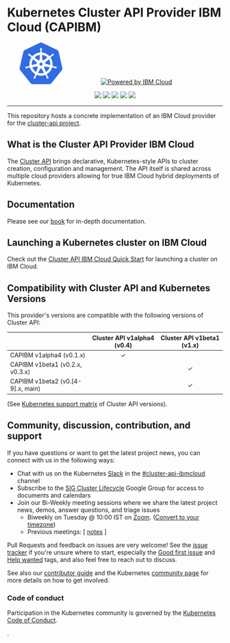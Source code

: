 
# Kubernetes Cluster API Provider IBM Cloud (CAPIBM)

<p align="center">
<a href="https://github.com/kubernetes-sigs/cluster-api"><img src="https://github.com/kubernetes/kubernetes/raw/master/logo/logo.png"  width="100"></a><a href="https://www.ibm.com/cloud/"><img hspace="90px" src="./docs/images/ibm-cloud.svg" alt="Powered by IBM Cloud" height="100"></a>
</p>

<p align="center">
<!-- Go Doc reference -->
<a href="https://godoc.org/sigs.k8s.io/cluster-api-provider-ibmcloud">
<img src="https://godoc.org/sigs.k8s.io/cluster-api-provider-ibmcloud?status.svg"></a>
<!-- CAPIBM Version -->
<a href="https://github.com/kubernetes-sigs/cluster-api-provider-ibmcloud/releases/latest">
<img src="https://img.shields.io/github/v/release/kubernetes-sigs/cluster-api-provider-ibmcloud?label=version"></a>
<!-- Go Reportcard -->
<a href="https://goreportcard.com/report/sigs.k8s.io/cluster-api-provider-ibmcloud">
<img src="https://goreportcard.com/badge/sigs.k8s.io/cluster-api-provider-ibmcloud"></a>
<!-- K8s - ClusterAPI Provider IBM Cloud slack channel -->
<a href="http://slack.k8s.io/">
<img src="https://img.shields.io/badge/join%20slack-%20%23cluster--api--ibmcloud-brightgreen"></a>
<!-- License information -->
<a href="https://github.com/kubernetes-sigs/cluster-api-provider-ibmcloud/blob/main/LICENSE">
<img src="https://img.shields.io/badge/license-apache2.0-green.svg"></a>
</p>


------

This repository hosts a concrete implementation of an IBM Cloud provider for the [cluster-api project](https://github.com/kubernetes-sigs/cluster-api).

## What is the Cluster API Provider IBM Cloud

The [Cluster API](https://github.com/kubernetes-sigs/cluster-api) brings declarative, Kubernetes-style APIs to cluster creation, configuration and management. The API itself is shared across multiple cloud providers allowing for true IBM Cloud hybrid deployments of Kubernetes.

## Documentation

Please see our [book](https://cluster-api-ibmcloud.sigs.k8s.io) for in-depth documentation.

## Launching a Kubernetes cluster on IBM Cloud

Check out the [Cluster API IBM Cloud Quick Start](https://cluster-api-ibmcloud.sigs.k8s.io/getting-started.html) for launching a
cluster on IBM Cloud.

## Compatibility with Cluster API and Kubernetes Versions

This provider's versions are compatible with the following versions of Cluster API:

|                                         |Cluster API v1alpha4 (v0.4) |Cluster API v1beta1 (v1.x) |
|:----------------------------------------|:---------------:|:--------------:|
| CAPIBM v1alpha4 (v0.1.x)                  | ✓               |                |
| CAPIBM v1beta1 (v0.2.x, v0.3.x)           |                 | ✓              |
| CAPIBM v1beta2 (v0.[4-9].x, main)         |                 | ✓              |


(See [Kubernetes support matrix][cluster-api-supported-v] of Cluster API versions).

<!-- ANCHOR: Community -->

## Community, discussion, contribution, and support

If you have questions or want to get the latest project news, you can connect with us in the following ways:

- Chat with us on the Kubernetes [Slack](http://slack.k8s.io/) in the [#cluster-api-ibmcloud][slack] channel
- Subscribe to the [SIG Cluster Lifecycle](https://groups.google.com/a/kubernetes.io/g/sig-cluster-lifecycle) Google Group for access to documents and calendars
- Join our Bi-Weekly meeting sessions where we share the latest project news, demos, answer questions, and triage issues
    - Biweekly on Tuesday @ 10:00 IST on [Zoom][zoomMeeting]. ([Convert to your timezone][convert-time-zone])
    - Previous meetings: \[ [notes][notes] \]

Pull Requests and feedback on issues are very welcome!
See the [issue tracker] if you're unsure where to start, especially the [Good first issue] and [Help wanted] tags, and
also feel free to reach out to discuss.

See also our [contributor guide](CONTRIBUTING.md) and the Kubernetes [community page] for more details on how to get involved.

[slack]: https://kubernetes.slack.com/messages/C02F4CX3ALF
[zoomMeeting]: https://zoom.us/j/508079177
[notes]: https://cluster-api-ibmcloud.sigs.k8s.io/agenda
[issue tracker]: https://github.com/kubernetes-sigs/cluster-api-provider-ibmcloud/issues
[Good first issue]: https://github.com/kubernetes-sigs/cluster-api-provider-ibmcloud/issues?q=is%3Aopen+is%3Aissue+label%3A%22good+first+issue%22
[Help wanted]: https://github.com/kubernetes-sigs/cluster-api-provider-ibmcloud/issues?utf8=%E2%9C%93&q=is%3Aopen+is%3Aissue+label%3A%22help+wanted%22+
[community page]: https://kubernetes.io/community
[cluster-api-supported-v]: https://cluster-api.sigs.k8s.io/reference/versions.html
[convert-time-zone]: http://www.thetimezoneconverter.com/?t=10%3A00&tz=IST

### Code of conduct

Participation in the Kubernetes community is governed by the [Kubernetes Code of Conduct](code-of-conduct.md).

<!-- ANCHOR_END: Community -->
.